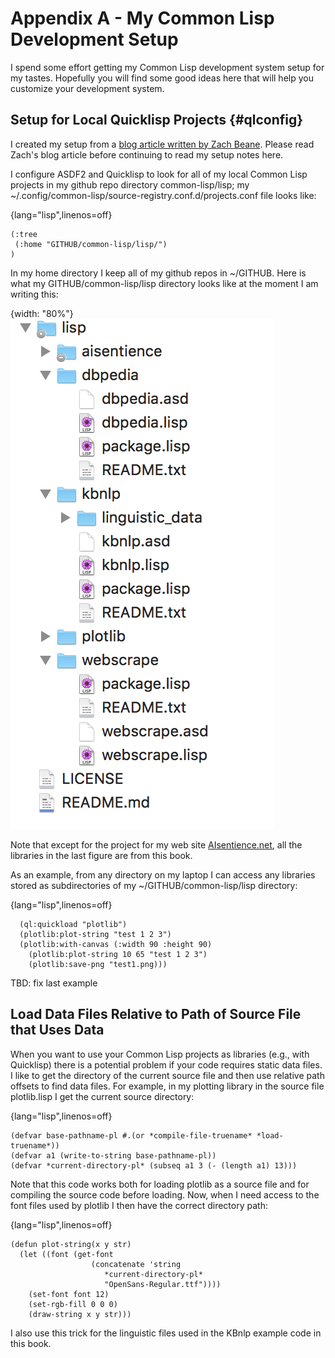 # Appendix A - My Common Lisp Development Setup

I spend some effort getting my Common Lisp development system setup for my tastes. Hopefully you will find some good ideas here that will help you customize your development system.

## Setup for Local Quicklisp Projects {#qlconfig}

I created my setup from a [blog article written by Zach Beane](https://xach.livejournal.com/278047.html). Please read Zach's blog article before continuing to read my setup notes here.

I configure ASDF2 and Quicklisp to look for all of my local Common Lisp projects in my github repo directory common-lisp/lisp; my ~/.config/common-lisp/source-registry.conf.d/projects.conf file looks like:

{lang="lisp",linenos=off}
~~~~~~~~
(:tree
 (:home "GITHUB/common-lisp/lisp/")
)
~~~~~~~~

In my home directory I keep all of my github repos in ~/GITHUB. Here is what my GITHUB/common-lisp/lisp directory looks like at the moment I am writing this:

{width: "80%"}
![My personal Common Lisp projects](images/dev_example.png)

Note that except for the project for my web site [AIsentience.net](http://aisentience.net), all the libraries in the last figure are from this book.

As an example, from any directory on my laptop I can access any libraries stored as subdirectories of my ~/GITHUB/common-lisp/lisp directory:

{lang="lisp",linenos=off}
~~~~~~~~
  (ql:quickload "plotlib")
  (plotlib:plot-string "test 1 2 3")
  (plotlib:with-canvas (:width 90 :height 90)
    (plotlib:plot-string 10 65 "test 1 2 3")
    (plotlib:save-png "test1.png)))
~~~~~~~~

TBD: fix last example


## Load Data Files Relative to Path of Source File that Uses Data

When you want to use your Common Lisp projects as libraries (e.g., with Quicklisp) there is a potential problem if your code requires static data files. I like to get the directory of the current source file and then use relative path offsets to find data files. For example, in my plotting library in the source file plotlib.lisp I get the current source directory:

{lang="lisp",linenos=off}
~~~~~~~~
(defvar base-pathname-pl #.(or *compile-file-truename* *load-truename*))
(defvar a1 (write-to-string base-pathname-pl))
(defvar *current-directory-pl* (subseq a1 3 (- (length a1) 13)))
~~~~~~~~

Note that this code works both for loading plotlib as a source file and for compiling the source code before loading. Now, when I need access to the font files used by plotlib I then have the correct directory path:

{lang="lisp",linenos=off}
~~~~~~~~
(defun plot-string(x y str)
  (let ((font (get-font
                  (concatenate 'string
                     *current-directory-pl*
                     "OpenSans-Regular.ttf"))))
    (set-font font 12)
    (set-rgb-fill 0 0 0)
    (draw-string x y str)))
~~~~~~~~

I also use this trick for the linguistic files used in the KBnlp example code in this book.
